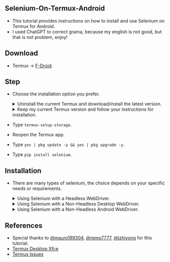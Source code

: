 Selenium-On-Termux-Android
--------------------------

- This tutorial provides instructions on how to install and use Selenium on Termux for Android.
- I used ChatGPT to correct grama, because my english is not good, but that is not problem, enjoy!

Download
--------

- Termux -> [F-Droid](https://f-droid.org/packages/com.termux/).

Step
-----

- Choose the installation option you prefer.

  <details>
  <summary>Uninstall the current Termux and download/install the latest version.</summary>

  - Uninstall the current Termux app.
  - Install the new Termux app downloaded from F-Droid.
  - Open the Termux app.

  </details>

  <details>
  <summary>Keep my current Termux version and follow your instructions for installation.</summary>

  - Open the Termux app.

  </details>

- Type `termux-setup-storage`.
- Reopen the Termux app.
- Type `yes | pkg update -y && yes | pkg upgrade -y`.
- Type `pip install selenium`.

Installation
------------

- There are many types of selenium, the choice depends on your specific needs or requirements.

  <details>
  <summary>Using Selenium with a Headless WebDriver.</summary>

    - **Advantages:** `Instead of complex installations, just use the 'pkg' command`.
    - **Disadvantages:** `This does not have a GUI or 'graphical user interface'`.

    <ul>

    <li>
    <details>
    <summary>Chrome</summary>

    ### Required Libraries
    ```
    yes | pkg install x11-repo -y
    yes | pkg install tur-repo -y
    yes | pkg install chromium -y
    ```

    ### Example Chrome Headless
    ```
    from selenium import webdriver
    options = webdriver.ChromeOptions()
    options.add_argument("--headless=new")
    driver = webdriver.Chrome(options=options)
    driver.get("https://www.google.com")
    driver.save_screenshot("/sdcard/download/screenshot.png")
    driver.quit()
    ```

    </details>
    </li>

    <li>
    <details>
    <summary>Firefox</summary>

    ### Required Libraries
    ```
    yes | pkg install x11-repo -y
    yes | pkg install firefox -y
    yes | pkg install geckodriver -y
    ```

    ### Example Firefox Headless
    ```
    from selenium import webdriver
    options = webdriver.FirefoxOptions()
    options.add_argument("--headless")
    driver = webdriver.Firefox(options=options)
    driver.get("https://www.google.com")
    driver.save_screenshot("/sdcard/download/screenshot.png")
    driver.quit()
    ```

    </details>
    </li>

    </ul>
  </details>

  <details>
  <summary>Using Selenium with a Non-Headless Desktop WebDriver.</summary>

    - **Advantages:** `Why 'Desktop'? Just try it, you will know why, this install only need to download a few additional things, it's not difficult at all`.
    - **Disadvantages:** `However, this still doesn't reach my goal. If you need to use Selenium to control Chrome or Firefox (Android), please follow the instructions below`.

      https://github.com/luanon404/Selenium-On-Termux-Android/assets/71830807/4e5ed0bf-c1d8-4357-b034-9d0842f303b4

    <ul>

    <li>
    <details>
    <summary>Install VNC Server.</summary>

    - Type `curl -sLf https://raw.githubusercontent.com/Yisus7u7/termux-desktop-xfce/main/boostrap.sh | bash`.
    - Start the VNC server by typing `vncserver -listen tcp`, for first time you will see it show something like `New 'localhost:1 ()' desktop is localhost:1`, then `localhost:1` is your display ip address.
    - You can download VNC Viewer from CH Play to view your webdriver, just use `localhost:1` as the ip address.

    </details>
    </li>

    <li>
    <details>
    <summary>Chrome</summary>

    ### Required Libraries
    ```
    yes | pkg install x11-repo -y
    yes | pkg install tur-repo -y
    yes | pkg install chromium -y
    ```

    ### Example Non-headless Chrome
    ```
    from selenium import webdriver
    options = webdriver.ChromeOptions()
    options.add_argument("--display=:1") # localhost:1 -> display ID = 1
    driver = webdriver.Chrome(options=options)
    driver.get("https://www.google.com")
    driver.save_screenshot("/sdcard/download/screenshot.png")
    driver.quit()
    ```

    </details>
    </li>

    <li>
    <details>
    <summary>Firefox</summary>

    ### Required Libraries
    ```
    yes | pkg install x11-repo -y
    yes | pkg install firefox -y
    yes | pkg install geckodriver -y
    ```

    ### Example Non-headless Firefox
    ```
    from selenium import webdriver
    options = webdriver.FirefoxOptions()
    options.add_argument("--display=:1") # localhost:1 -> display ID = 1
    driver = webdriver.Firefox(options=options)
    driver.get("https://www.google.com")
    driver.save_screenshot("/sdcard/download/screenshot.png")
    driver.quit()
    ```

    </details>
    </li>

    </ul>
  </details>

  <details>
  <summary>Using Selenium with a Non-Headless Android WebDriver.</summary>

  - Tested on Android 9. You can also use commands like `adb install app.apk` without errors.
  - Some devices like OPPO (my current phone) may not be able to use this method due to insufficient permissions for adb (must root). In such cases, please choose either option 1 or 2 instead.

    [Image](https://github.com/luanon404/Selenium-On-Termux-Android/assets/71830807/07e21df5-a0fd-41cd-b84a-76b3c2d5433f)

    ### Requirements
    - PC/Laptop to activate adb ***(If you turn off or restart your device, you must do this again)***.

    ### Required Libraries
    ```
    yes | pkg install wget -y
    cd $HOME
    wget https://github.com/Lzhiyong/termux-ndk/releases/download/android-sdk/android-sdk-aarch64.zip
    unzip android-sdk-aarch64.zip -d android-sdk
    rm -r android-sdk-aarch64.zip
    echo "export ANDROID_HOME=$HOME/android-sdk" >> $HOME/.bashrc
    echo "export PATH=$PATH:$ANDROID_HOME/tools:$ANDROID_HOME/tools/bin:$ANDROID_HOME/platform-tools" >> $HOME/.bashrc
    ```

    - After that, close Termux and open it again ***(Make sure you killed all sessions)***.

    ### Step
    - Go to Settings.
    - Find Developer Mode.
    - Enable Developer Mode.
    - Follow me this step.

      ![settings_1](https://github.com/luanon404/Selenium-On-Termux-Android/assets/71830807/27552cb2-560e-4e85-82c9-c494b05a71e3)

      ![settings_2](https://github.com/luanon404/Selenium-On-Termux-Android/assets/71830807/ae1e36b4-dcf4-4e9f-920a-1c3781b089af)

    - If your device doesn't match or is not similar to my phone, then try [this solution](https://stackoverflow.com/questions/52079343/how-can-i-use-adb-to-grant-permission-without-root).
    - Connect your phone to PC/Laptop using a USB cable.
    - On PC/Laptop, open the shell with administrator privileges.
    - Type `Get-ExecutionPolicy`.
    - If it returns `Restricted`, then type `Set-ExecutionPolicy AllSigned` or `Set-ExecutionPolicy Bypass -Scope Process`.
    - Type `Set-ExecutionPolicy Bypass -Scope Process -Force; [System.Net.ServicePointManager]::SecurityProtocol = [System.Net.ServicePointManager]::SecurityProtocol -bor 3072; iex ((New-Object System.Net.WebClient).DownloadString('https://community.chocolatey.org/install.ps1'))`.
    - After installing Choco, type `choco install adb`.
    - Open the command prompt, type `adb devices`.
    - \** Just run this to allow termux write secure settings `adb shell pm grant com.termux android.permission.WRITE_SECURE_SETTINGS`.
    - From now on, you can unplug the USB cable connecting to the PC/Laptop.
    - Type `adb devices`. If you see something like IPv4 address, then type `adb kill-server`.
    - Make sure you only see `emulator-5554` from list.
    - Try running this test Python script (Chrome). For Firefox, it seems that you need to download the driver from [this link](https://github.com/mozilla/geckodriver/releases/tag/v0.33.0). I'm not sure about the installation process, but I will update you later.

      ```
      from selenium import webdriver
      chrome_options = webdriver.ChromeOptions()
      chrome_options.add_experimental_option("androidPackage", "com.android.chrome")
      driver = webdriver.Chrome(options=chrome_options)
      driver.get("https://www.google.com")
      print("Page title:", driver.title)
      driver.quit()
      ```

    <details>
    <summary>Error Handling Solution.</summary>

    - **Missing java library:**
      - This indicates that you need to install Java.
      - Step
        ```
        cd $HOME
        wget https://github.com/lzhiyong/termux-ndk/releases/download/openjdk/openjdk-11.0.12-aarch64.zip
        unzip openjdk-11.0.12-aarch64.zip -d openjdk-11.0.12
        rm -r openjdk-11.0.12-aarch64.zip
        echo "export PATH=$PATH:$HOME/openjdk-11.0.12/bin" >> $HOME/.bashrc
        echo "export JAVA_HOME=$HOME/openjdk-11.0.12" >> $HOME/.bashrc
        ```

    - **ADB clearing user data is forbidden:**
      - This indicates that you need to root device.
      - Step
        ```
        There are many tutorial about root, but I don't recommend doing that, use option 1 or 2 instead.
        ```

  </details>

References
----------

- Special thanks to [@mauro199304](https://github.com/mauro199304), [@remo7777](https://github.com/remo7777/), [@lzhiyong](https://github.com/lzhiyong) for this tutorial.
- [Termux Desktop Xfce](https://github.com/Yisus7u7/termux-desktop-xfce)
- [Termux Issues](https://github.com/termux/termux-packages/issues/2149)
